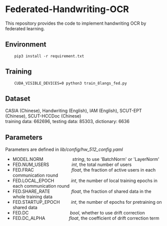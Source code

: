 # Federated-Handwriting-OCR
This repository provides the code to implement handwriting OCR by federated learning.

## Environment
```
    pip3 install -r requirement.txt
```

## Training
```
    CUDA_VISIBLE_DEVICES=0 python3 train_8langs_fed.py 
```

## Dataset
CASIA (Chinese), Handwriting (English), IAM (English), SCUT-EPT (Chinese), SCUT-HCCDoc (Chinese)  
training data: 662696, testing data: 85303, dictionary: 6636

## Parameters
Parameters are defined in *lib/config/hw_512_config.yaml*  
* MODEL.NORM &emsp;&emsp;&emsp;&emsp; &emsp; &ensp;       *string*, to use 'BatchNorm' or 'LayerNorm'
* FED.NUM_USERS &emsp;&emsp; &emsp; &emsp;      *int*, the total number of users
* FED.FRAC   &emsp;&emsp;&emsp;&emsp;&emsp;&emsp;&emsp;&emsp;         *float*, the fraction of active users in each communication round
* FED.LOCAL_EPOCH &emsp;&emsp;&ensp; &ensp;    *int*, the number of local training epochs in each communication round
* FED.SHARE_RATE  &emsp;&emsp;&emsp; &emsp;    *float*, the fraction of shared data in the whole training data
* FED.STARTUP_EPOCH &emsp;&emsp;  *int*, the number of epochs for pretraining on shared data
* FED.DC     &emsp;&emsp;&emsp;&emsp; &emsp; &emsp;&emsp; &emsp;     *bool*, whether to use drift correction
* FED.DC_ALPHA  &emsp; &emsp; &emsp; &ensp;&ensp;      *float*, the coefficient of drift correction term
